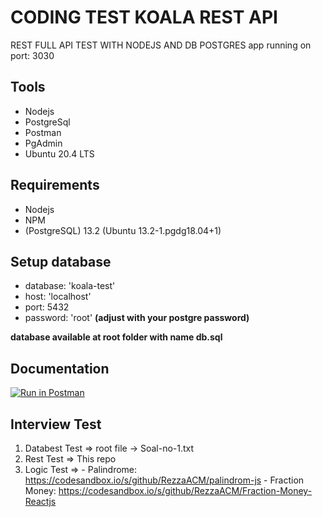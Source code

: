 # CODING TEST KOALA REST API

REST FULL API TEST WITH NODEJS AND DB POSTGRES
app running on port: 3030


## Tools

 - Nodejs
 - PostgreSql
 - Postman
 - PgAdmin
 - Ubuntu 20.4 LTS

## Requirements
- Nodejs
- NPM
- (PostgreSQL) 13.2 (Ubuntu 13.2-1.pgdg18.04+1)

## Setup database

-	database: 'koala-test'
-	host: 'localhost'
-	port: 5432
-	password: 'root'  **(adjust with your postgre password)**

**database available at root folder with name db.sql**

## Documentation


[![Run in Postman](https://run.pstmn.io/button.svg)](https://app.getpostman.com/run-collection/98afe9a8294b2eb936a5)

## Interview Test

 1. Databest Test => root file -> Soal-no-1.txt
 2. Rest Test => This repo
 3. Logic Test =>
		 -	Palindrome: https://codesandbox.io/s/github/RezzaACM/palindrom-js
		 -	Fraction Money: https://codesandbox.io/s/github/RezzaACM/Fraction-Money-Reactjs
